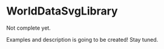# WorldDataSvgLibrary

Not complete yet. 

Examples and description is going to be created! Stay tuned.
